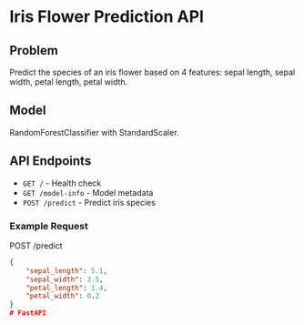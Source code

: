 # Iris Flower Prediction API

## Problem
Predict the species of an iris flower based on 4 features: sepal length, sepal width, petal length, petal width.

## Model
RandomForestClassifier with StandardScaler.

## API Endpoints
- `GET /` - Health check
- `GET /model-info` - Model metadata
- `POST /predict` - Predict iris species

### Example Request
POST /predict  
```json
{
    "sepal_length": 5.1,
    "sepal_width": 3.5,
    "petal_length": 1.4,
    "petal_width": 0.2
}
#   F a s t A P I  
 